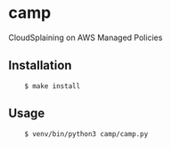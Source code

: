 # camp

CloudSplaining on AWS Managed Policies

## Installation

        $ make install
## Usage

        $ venv/bin/python3 camp/camp.py
